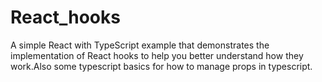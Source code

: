 # React_hooks
A simple React with TypeScript example that demonstrates the implementation of React hooks to help you better understand how they work.Also some typescript basics for how to manage props in typescript.
